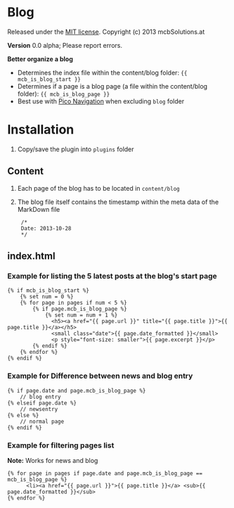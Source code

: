 Blog
=============================================================================

Released under the [MIT license](http://opensource.org/licenses/MIT). Copyright (c) 2013 mcbSolutions.at

**Version** 0.0 alpha; Please report errors.

**Better organize a blog**

+ Determines the index file within the content/blog folder: `{{ mcb_is_blog_start }}`
+ Determines if a page is a blog page (a file within the content/blog folder): `{{ mcb_is_blog_page }}`
+ Best use with [Pico Navigation](https://github.com/ahmet2106/pico-navigation) when excluding `blog` folder

Installation
=============================================================================
1. Copy/save the plugin into `plugins` folder

Content
-----------------------------------------------------------------------------
1. Each page of the blog has to be located in `content/blog`
2. The blog file itself contains the timestamp within the meta data of the MarkDown file

        /*
        Date: 2013-10-28
        */

index.html
-----------------------------------------------------------------------------

### Example for listing the 5 latest posts at the blog's start page

	{% if mcb_is_blog_start %}
   		{% set num = 0 %}
   		{% for page in pages if num < 5 %}
      		{% if page.mcb_is_blog_page %}
      			{% set num = num + 1 %}
                  <h5><a href="{{ page.url }}" title="{{ page.title }}">{{ page.title }}</a></h5>
                  <small class="date">{{ page.date_formatted }}</small>
                  <p style="font-size: smaller">{{ page.excerpt }}</p>
      		{% endif %}
   		{% endfor %}
	{% endif %}

### Example for Difference between news and blog entry

	{% if page.date and page.mcb_is_blog_page %}
		// blog entry
	{% elseif page.date %}
		// newsentry
	{% else %}
		// normal page
	{% endif %}

### Example for filtering pages list
**Note:** Works for news and blog

    {% for page in pages if page.date and page.mcb_is_blog_page == mcb_is_blog_page %}
          <li><a href="{{ page.url }}">{{ page.title }}</a> <sub>{{ page.date_formatted }}</sub>
    {% endfor %}
